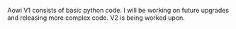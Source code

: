  Aowi V1 consists of basic python code. I will be working on future upgrades and releasing more complex code. V2 is being worked upon.
 
